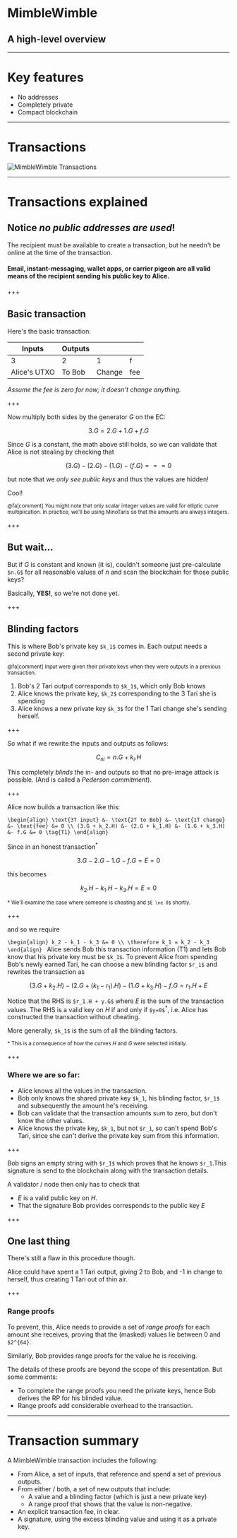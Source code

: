 # MimbleWimble
## A high-level overview

---
# Key features

* No addresses
* Completely private
* Compact blockchain

---

# Transactions

![MimbleWimble Transactions](mw_txs.png)

---

# Transactions explained

## Notice _no public addresses are used_!

The recipient must be available to create a transaction, but he needn't be online at the time of the transaction.

#### Email, instant-messaging, wallet apps, or carrier pigeon are all valid means of the recipient sending his public key to Alice.

+++

## Basic transaction

Here's the basic transaction:

| Inputs | Outputs |||
|--------|---------|--|--|
| 3      | 2 | 1 | f |
| Alice's UTXO | To Bob | Change | fee |

_Assume the fee is zero for now; it doesn't change anything._

+++

Now multiply both sides by the generator _G_ on the EC:

$$ 3.G = 2.G + 1.G + f.G $$

Since _G_ is a constant, the math above still holds, so we can validate that Alice is not
stealing by checking that

$$(3.G) - (2.G) - (1.G) - (f.G) === 0$$

but note that we _only see public keys_ and thus the values are hidden!

Cool!

<small>@fa[comment] You might note that only scalar integer values are valid for
elliptic curve multiplication. In practice, we'll be using MinoTaris so that the
amounts are always integers.</small>

+++

## But wait...

But if _G_ is constant and known (it is), couldn't someone just pre-calculate `$n.G$`
for all reasonable values of _n_ and scan the blockchain for those public keys?

Basically, **YES!**, so we're not done yet.

+++

## Blinding factors

This is where Bob's private key `$k_1$` comes in. Each output needs a second private key:

<small>@fa[comment] Input were given their private keys when they were outputs in a previous transaction.</small>

1. Bob's 2 Tari output corresponds to `$k_1$`, which only Bob knows
1. Alice knows the private key, `$k_2$` corresponding to the 3 Tari she is spending
1. Alice knows a new private key `$k_3$` for the 1 Tari change she's sending herself.

+++

So what if we rewrite the inputs and outputs as follows:

$$ C_{ni} = n.G + k_i.H $$

This completely _blinds_ the in- and outputs so that no pre-image attack is possible.
(And is called a _Pederson commitment_).

+++

Alice now builds a transaction like this:

`\begin{align}
  \text{3T input} &- \text{2T to Bob} &- \text{1T change} &- \text{fee} &= 0 \\
  (3.G + k_2.H) &- (2.G + k_1.H) &- (1.G + k_3.H) &- f.G &= 0 \tag{T1}
  \end{align}`

Since in an honest transaction<sup>\*</sup>

$$3.G - 2.G - 1.G - f.G = E = 0$$

this becomes

$$ k_2.H - k_1.H - k_3.H = E = 0 $$

<small>\* We'll examine the case where someone is cheating and `$E \ne 0$` shortly.</small>

+++

and so we require

`\begin{align}
  k_2 - k_1 - k_3 &= 0 \\
  \therefore k_1 = k_2 - k_3
\end{align}
`
Alice sends Bob this transaction information (T1) and lets Bob know that his private
key must be `$k_1$`. To prevent Alice from spending Bob's newly earned Tari, he
can choose a new blinding factor `$r_1$` and rewrites the transaction as

$$ (3.G + k_2.H) - (2.G + (k_1 - r_1).H) - (1.G + k_3.H) - f.G = r_1.H + E $$

Notice that the RHS is `$r_1.H + y.G$` where _E_ is the sum of the transaction values.
The RHS is a valid key on _H_ if and only if `$y=0$`<sup>\*</sup>, i.e. Alice has constructed
the transaction without cheating.

More generally, `$k_1$` is the sum of all the blinding factors.

<small>\* This is a consequence of how the curves _H_ and _G_ were selected initially.</small>

+++

### Where we are so far:

* Alice knows all the values in the transaction.
* Bob only knows the shared private key `$k_1`, his blinding factor, `$r_1$` and subsequently the amount he's receiving.
* Bob can validate that the transaction amounts sum to zero, but don't know the other values.
* Alice knows the private key, `$k_1`, but not `$r_1`, so can't spend Bob's Tari, since she can't derive the
  private key sum from this information.

+++

Bob signs an empty string with `$r_1$` which proves that he knows `$r_1`.This
signature is send to the blockchain along with the transaction details.

A validator / node then only has to check that

* _E_ is a valid public key on _H_.
* That the signature Bob provides corresponds to the public key _E_

+++

## One last thing

There's still a flaw in this procedure though.

Alice could have spent a 1 Tari output, giving 2 to Bob, and -1 in change to herself,
thus creating 1 Tari out of thin air.

+++

### Range proofs

To prevent, this, Alice needs to provide a set of _range proofs_ for each amount
she receives, proving that the (masked) values lie between 0 and `$2^{64}`.

Similarly, Bob provides range proofs for the value he is receiving.

The details of these proofs are beyond the scope of this presentation. But some comments:

* To complete the range proofs you need the private keys, hence Bob derives the RP for his blinded value.
* Range proofs add considerable overhead to the transaction.

---

# Transaction summary
A MimbleWimble transaction includes the following:

* From Alice, a set of inputs, that reference and spend a set of previous outputs.
* From either / both, a set of new outputs that include:
  * A value and a blinding factor (which is just a new private key)
  * A range proof that shows that the value is non-negative.
* An explicit transaction fee, in clear.
* A signature, using the excess blinding value and using it as a private key.
